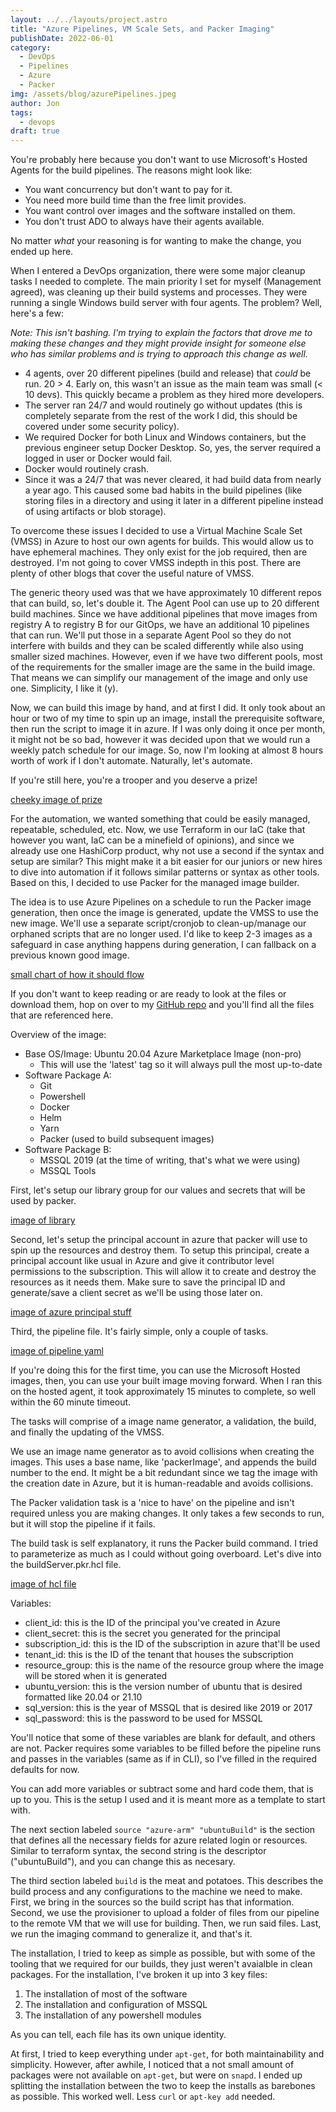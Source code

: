 ```yaml
---
layout: ../../layouts/project.astro
title: "Azure Pipelines, VM Scale Sets, and Packer Imaging"
publishDate: 2022-06-01
category:
  - DevOps
  - Pipelines
  - Azure
  - Packer
img: /assets/blog/azurePipelines.jpeg
author: Jon
tags: 
  - devops
draft: true
---
```


You're probably here because you don't want to use Microsoft's Hosted Agents for the build pipelines. The reasons might look like:

* You want concurrency but don't want to pay for it.
* You need more build time than the free limit provides.
* You want control over images and the software installed on them.
* You don't trust ADO to always have their agents available.

No matter _what_ your reasoning is for wanting to make the change, you ended up here.

When I entered a DevOps organization, there were some major cleanup tasks I needed to complete. The main priority I set for myself (Management agreed), was cleaning up their build systems and processes. They were running a single Windows build server with four agents. The problem? Well, here's a few:

_Note: This isn't bashing. I'm trying to explain the factors that drove me to making these changes and they might provide insight for someone else who has similar problems and is trying to approach this change as well._

* 4 agents, over 20 different pipelines (build and release) that _could_ be run. 20 > 4. Early on, this wasn't an issue as the main team was small (< 10 devs). This quickly became a problem as they hired more developers.
* The server ran 24/7 and would routinely go without updates (this is completely separate from the rest of the work I did, this should be covered under some security policy).
* We required Docker for both Linux and Windows containers, but the previous engineer setup Docker Desktop. So, yes, the server required a logged in user or Docker would fail.
* Docker would routinely crash.
* Since it was a 24/7 that was never cleared, it had build data from nearly a year ago. This caused some bad habits in the build pipelines (like storing files in a directory and using it later in a different pipeline instead of using artifacts or blob storage).

To overcome these issues I decided to use a Virtual Machine Scale Set (VMSS) in Azure to host our own agents for builds. This would allow us to have ephemeral machines. They only exist for the job required, then are destroyed. I'm not going to cover VMSS indepth in this post. There are plenty of other blogs that cover the useful nature of VMSS.

The generic theory used was that we have approximately 10 different repos that can build, so, let's double it. The Agent Pool can use up to 20 different build machines. Since we have additional pipelines that move images from registry A to registry B for our GitOps, we have an additional 10 pipelines that can run. We'll put those in a separate Agent Pool so they do not interfere with builds and they can be scaled differently while also using smaller sized machines. However, even if we have two different pools, most of the requirements for the smaller image are the same in the build image. That means we can simplify our management of the image and only use one. Simplicity, I like it (y).

Now, we can build this image by hand, and at first I did. It only took about an hour or two of my time to spin up an image, install the prerequisite software, then run the script to image it in azure. If I was only doing it once per month, it might not be so bad, however it was decided upon that we would run a weekly patch schedule for our image. So, now I'm looking at almost 8 hours worth of work if I don't automate. Naturally, let's automate. 

If you're still here, you're a trooper and you deserve a prize!

[cheeky image of prize]()

For the automation, we wanted something that could be easily managed, repeatable, scheduled, etc. Now, we use Terraform in our IaC (take that however you want, IaC can be a minefield of opinions), and since we already use one HashiCorp product, why not use a second if the syntax and setup are similar? This might make it a bit easier for our juniors or new hires to dive into automation if it follows similar patterns or syntax as other tools. Based on this, I decided to use Packer for the managed image builder. 

The idea is to use Azure Pipelines on a schedule to run the Packer image generation, then once the image is generated, update the VMSS to use the new image. We'll use a separate script/cronjob to clean-up/manage our orphaned scripts that are no longer used. I'd like to keep 2-3 images as a safeguard in case anything happens during generation, I can fallback on a previous known good image.

[small chart of how it should flow]()

If you don't want to keep reading or are ready to look at the files or download them, hop on over to my [GitHub repo]() and you'll find all the files that are referenced here.

Overview of the image:

* Base OS/Image: Ubuntu 20.04 Azure Marketplace Image (non-pro)
  * This will use the 'latest' tag so it will always pull the most up-to-date
* Software Package A:
  * Git
  * Powershell
  * Docker
  * Helm
  * Yarn
  * Packer (used to build subsequent images)
* Software Package B:
  * MSSQL 2019 (at the time of writing, that's what we were using)
  * MSSQL Tools

First, let's setup our library group for our values and secrets that will be used by packer.

[image of library]()

Second, let's setup the principal account in azure that packer will use to spin up the resources and destroy them. To setup this principal, create a principal account like usual in Azure and give it contributor level permissions to the subscription. This will allow it to create and destroy the resources as it needs them. Make sure to save the principal ID and generate/save a client secret as we'll be using those later on.

[image of azure principal stuff]()

Third, the pipeline file. It's fairly simple, only a couple of tasks. 

[image of pipeline yaml]()

If you're doing this for the first time, you can use the Microsoft Hosted images, then, you can use your built image moving forward. When I ran this on the hosted agent, it took approximately 15 minutes to complete, so well within the 60 minute timeout.

The tasks will comprise of a image name generator, a validation, the build, and finally the updating of the VMSS.

We use an image name generator as to avoid collisions when creating the images. This uses a base name, like 'packerImage', and appends the build number to the end. It might be a bit redundant since we tag the image with the creation date in Azure, but it is human-readable and avoids collisions.

The Packer validation task is a 'nice to have' on the pipeline and isn't required unless you are making changes. It only takes a few seconds to run, but it will stop the pipeline if it fails.

The build task is self explanatory, it runs the Packer build command. I tried to parameterize as much as I could without going overboard. Let's dive into the buildServer.pkr.hcl file.

[image of hcl file]()

Variables:

* client_id: this is the ID of the principal you've created in Azure
* client_secret: this is the secret you generated for the principal
* subscription_id: this is the ID of the subscription in azure that'll be used
* tenant_id: this is the ID of the tenant that houses the subscription
* resource_group: this is the name of the resource group where the image will be stored when it is generated
* ubuntu_version: this is the version number of ubuntu that is desired formatted like 20.04 or 21.10
* sql_version: this is the year of MSSQL that is desired like 2019 or 2017
* sql_password: this is the password to be used for MSSQL

You'll notice that some of these variables are blank for default, and others are not. Packer requires some variables to be filled before the pipeline runs and passes in the variables (same as if in CLI), so I've filled in the required defaults for now.

You can add more variables or subtract some and hard code them, that is up to you. This is the setup I used and it is meant more as a template to start with.

The next section labeled `source "azure-arm" "ubuntuBuild"` is the section that defines all the necessary fields for azure related login or resources. Similar to terraform syntax, the second string is the descriptor ("ubuntuBuild"), and you can change this as necesary.

The third section labeled `build` is the meat and potatoes. This describes the build process and any configurations to the machine we need to make. First, we bring in the sources so the build script has that information. Second, we use the provisioner to upload a folder of files from our pipeline to the remote VM that we will use for building. Then, we run said files. Last, we run the imaging command to generalize it, and that's it.

The installation, I tried to keep as simple as possible, but with some of the tooling that we required for our builds, they just weren't avaialble in clean packages. For the installation, I've broken it up into 3 key files:

1. The installation of most of the software
2. The installation and configuration of MSSQL
3. The installation of any powershell modules

As you can tell, each file has its own unique identity.

At first, I tried to keep everything under `apt-get`, for both maintainability and simplicity. However, after awhile, I noticed that a not small amount of packages were not available on `apt-get`, but were on `snapd`. I ended up splitting the installation between the two to keep the installs as barebones as possible. This worked well. Less `curl` or `apt-key add` needed.
